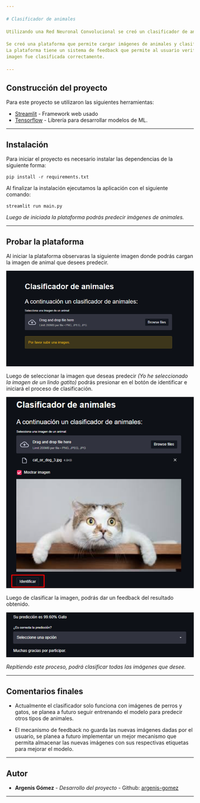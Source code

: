 ```yaml
---

# Clasificador de animales

Utilizando una Red Neuronal Convolucional se creó un clasificador de animales.

Se creó una plataforma que permite cargar imágenes de animales y clasificarlas.
La plataforma tiene un sistema de feedback que permite al usuario verificar si la 
imagen fue clasificada correctamente.

---
```


## Construcción del proyecto

Para este proyecto se utilizaron las siguientes herramientas:

* [Streamlit](https://streamlit.io/) - Framework web usado
* [Tensorflow](https://www.tensorflow.org/) - Librería para desarrollar modelos de ML.

---

## Instalación

Para iniciar el proyecto es necesario instalar las dependencias de la siguiente forma:

```
pip install -r requirements.txt
```

Al finalizar la instalación ejecutamos la aplicación con el siguiente comando:

```
streamlit run main.py
```

_Luego de iniciada la plataforma podrás predecir imágenes de animales._

---

## Probar la plataforma

Al iniciar la plataforma observaras la siguiente imagen donde podrás cargan la imagen 
de animal que desees predecir.

![Inicio-Plataforma](Capturas/inicio-plataforma.png "Inicio-Plataforma")

Luego de seleccionar la imagen que deseas predecir _(Yo he seleccionado la imagen de 
un lindo gatito)_ podrás presionar en el botón de identificar e iniciará el proceso de
clasificación.

![Identificar-Gato](Capturas/identificar-gato.png "Identificar-Gato")

Luego de clasificar la imagen, podrás dar un feedback del resultado obtenido.

![Feedback](Capturas/feedback.png "Feedback")

_Repitiendo este proceso, podrá clasificar todas las imágenes que desee._

---

## Comentarios finales

* Actualmente el clasificador solo funciona con imágenes de perros y gatos, 
  se planea a futuro seguir entrenando el modelo para predecir otros tipos de
  animales.
  
* El mecanismo de feedback no guarda las nuevas imágenes dadas por el usuario, 
  se planea a futuro implementar un mejor mecanismo que permita almacenar las nuevas
  imágenes con sus respectivas etiquetas para mejorar el modelo.

---

## Autor

* **Argenis Gómez** - *Desarrollo del proyecto* - Github: [argenis-gomez](https://github.com/argenis-gomez)

---